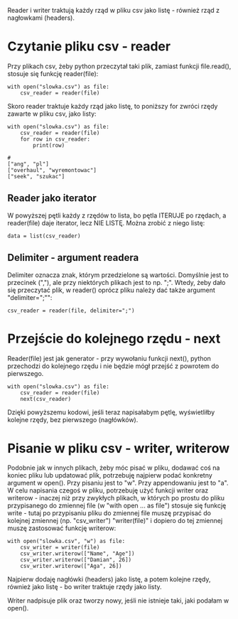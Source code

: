 Reader i writer traktują każdy rząd w pliku csv jako listę - również rząd z nagłowkami (headers).  
  
# Czytanie pliku csv - reader  
Przy plikach csv, żeby python przeczytał taki plik, zamiast funkcji file.read(), stosuje się funkcję reader(file):  

```
with open("slowka.csv") as file:
    csv_reader = reader(file)
```  

Skoro reader traktuje każdy rząd jako listę, to poniższy for zwróci rzędy zawarte w pliku csv, jako listy:  

```
with open("slowka.csv") as file:
    csv_reader = reader(file)
    for row in csv_reader:
        print(row)
        
# 
["ang", "pl"]
["overhaul", "wyremontowac"]
["seek", "szukac"]
```
  
## Reader jako iterator  
W powyższej pętli każdy z rzędów to lista, bo pętla ITERUJE po rzędach, a reader(file) daje iterator, lecz NIE LISTĘ. Można zrobić z niego listę:  
```
data = list(csv_reader)
```
    
  
## Delimiter - argument readera  
Delimiter oznacza znak, którym przedzielone są wartości. Domyślnie jest to przecinek (","), ale przy niektórych plikach jest to np. ";". Wtedy, żeby dało się przeczytać plik, w reader() oprócz pliku należy dać także argument "delimiter=";"":  

```
csv_reader = reader(file, delimiter=";")
```
  
    
# Przejście do kolejnego rzędu - next  
Reader(file) jest jak generator - przy wywołaniu funkcji next(), python przechodzi do kolejnego rzędu i nie będzie mógł przejść z powrotem do pierwszego.  

```
with open("slowka.csv") as file:
    csv_reader = reader(file)
    next(csv_reader)
```
Dzięki powyższemu kodowi, jeśli teraz napisałabym pętlę, wyświetliłby kolejne rzędy, bez pierwszego (nagłówków). 
  
  
# Pisanie w pliku csv - writer, writerow  
Podobnie jak w innych plikach, żeby móc pisać w pliku, dodawać coś na koniec pliku lub updatować plik, potrzebuję najpierw podać konkretny argument w open(). Przy pisaniu jest to "w". Przy appendowaniu jest to "a".  
W celu napisania czegoś w pliku, potrzebuję użyć funkcji writer oraz writerow - inaczej niż przy zwykłych plikach, w których po prostu do pliku przypisanego do zmiennej file (w "with open ... as file") stosuje się funkcję write - tutaj po przypisaniu pliku do zmiennej file muszę przypisać do kolejnej zmiennej (np. "csv_writer") "writer(file)" i dopiero do tej zmiennej muszę zastosować funkcję writerow:  

```
with open("slowka.csv", "w") as file:
    csv_writer = writer(file)
    csv_writer.writerow(["Name", "Age"])
    csv_writer.writerow(["Damian", 26])
    csv_writer.writerow(["Aga", 26])
```
Najpierw dodaję nagłówki (headers) jako listę, a potem kolejne rzędy, również jako listę - bo writer traktuje rzędy jako listy.  
  
Writer nadpisuje plik oraz tworzy nowy, jeśli nie istnieje taki, jaki podałam w open().
